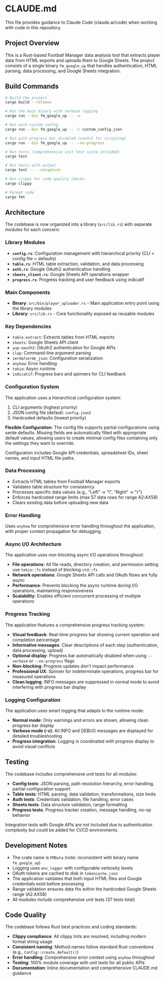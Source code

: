 # CLAUDE.md

This file provides guidance to Claude Code (claude.ai/code) when working with code in this repository.

## Project Overview

This is a Rust-based Football Manager data analysis tool that extracts player data from HTML exports and uploads them to Google Sheets. The project consists of a single binary `fm_google_up` that handles authentication, HTML parsing, data processing, and Google Sheets integration.

## Build Commands

```bash
# Build the project
cargo build --release

# Run the main binary with verbose logging
cargo run --bin fm_google_up -- -v

# Run with custom config
cargo run --bin fm_google_up -- -C custom_config.json

# Run with progress bar disabled (useful for scripting)
cargo run --bin fm_google_up -- --no-progress

# Run tests (comprehensive unit test suite included)
cargo test

# Run tests with output
cargo test -- --nocapture

# Run clippy for code quality checks
cargo clippy

# Format code
cargo fmt
```

## Architecture

The codebase is now organized into a library (`src/lib.rs`) with separate modules for each concern:

### Library Modules

- **`config.rs`**: Configuration management with hierarchical priority (CLI > config file > defaults)
- **`table.rs`**: HTML table extraction, validation, and data processing
- **`auth.rs`**: Google OAuth2 authentication handling
- **`sheets_client.rs`**: Google Sheets API operations wrapper
- **`progress.rs`**: Progress tracking and user feedback using indicatif

### Main Components

- **Binary**: `src/bin/player_uploader.rs` - Main application entry point using the library modules
- **Library**: `src/lib.rs` - Core functionality exposed as reusable modules

### Key Dependencies

- `table-extract`: Extracts tables from HTML exports
- `sheets`: Google Sheets API client
- `yup-oauth2`: OAuth2 authentication for Google APIs
- `clap`: Command-line argument parsing
- `serde`/`serde_json`: Configuration serialization
- `anyhow`: Error handling
- `tokio`: Async runtime
- `indicatif`: Progress bars and spinners for CLI feedback

### Configuration System

The application uses a hierarchical configuration system:
1. CLI arguments (highest priority)
2. JSON config file (default: `config.json`)
3. Hardcoded defaults (lowest priority)

**Flexible Configuration**: The config file supports partial configurations using serde defaults. Missing fields are automatically filled with appropriate default values, allowing users to create minimal config files containing only the settings they want to override.

Configuration includes Google API credentials, spreadsheet IDs, sheet names, and input HTML file paths.

### Data Processing

- Extracts HTML tables from Football Manager exports
- Validates table structure for consistency
- Processes specific data values (e.g., "Left" → "l", "Right" → "r")
- Enforces hardcoded range limits (max 57 data rows for range A2:AX58)
- Clears existing data before uploading new data

### Error Handling

Uses `anyhow` for comprehensive error handling throughout the application, with proper context propagation for debugging.

### Async I/O Architecture

The application uses non-blocking async I/O operations throughout:

- **File operations**: All file reads, directory creation, and permission setting use `tokio::fs` instead of blocking `std::fs`
- **Network operations**: Google Sheets API calls and OAuth flows are fully async
- **Performance**: Prevents blocking the async runtime during I/O operations, maintaining responsiveness
- **Scalability**: Enables efficient concurrent processing of multiple operations

### Progress Tracking

The application features a comprehensive progress tracking system:

- **Visual feedback**: Real-time progress bar showing current operation and completion percentage
- **Informative messages**: Clear descriptions of each step (authentication, data processing, upload)
- **Optional display**: Progress bar automatically disabled when using `--verbose` or `--no-progress` flags
- **Non-blocking**: Progress updates don't impact performance
- **Professional UX**: Spinner for indeterminate operations, progress bar for measured operations
- **Clean logging**: INFO messages are suppressed in normal mode to avoid interfering with progress bar display

### Logging Configuration

The application uses smart logging that adapts to the runtime mode:

- **Normal mode**: Only warnings and errors are shown, allowing clean progress bar display
- **Verbose mode (-v)**: All INFO and DEBUG messages are displayed for detailed troubleshooting
- **Progress integration**: Logging is coordinated with progress display to avoid visual conflicts

## Testing

The codebase includes comprehensive unit tests for all modules:

- **Config tests**: JSON parsing, path resolution hierarchy, error handling, partial configuration support
- **Table tests**: HTML parsing, data validation, transformations, size limits  
- **Auth tests**: Credentials validation, file handling, error cases
- **Sheets tests**: Data structure validation, range formatting
- **Progress tests**: Progress tracker creation, message handling, no-op behavior

Integration tests with Google APIs are not included due to authentication complexity but could be added for CI/CD environments.

## Development Notes

- The crate name is `FMData` (note: inconsistent with binary name `fm_google_up`)
- Logging uses `env_logger` with configurable verbosity levels
- OAuth tokens are cached to disk in `tokencache.json`
- The application validates that both input HTML files and Google credentials exist before processing
- Range validation ensures data fits within the hardcoded Google Sheets range (A2:AX58)
- All modules include comprehensive unit tests (37 tests total)

## Code Quality

The codebase follows Rust best practices and coding standards:

- **Clippy compliance**: All clippy lints are resolved, including modern format string usage
- **Consistent naming**: Method names follow standard Rust conventions (e.g., `Config::create_default()`)
- **Error handling**: Comprehensive error context using `anyhow` throughout
- **Testing**: 100% module coverage with unit tests for all public APIs
- **Documentation**: Inline documentation and comprehensive CLAUDE.md guidance
